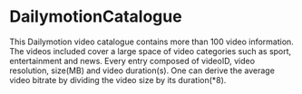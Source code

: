 # DailymotionCatalogue

This Dailymotion video catalogue contains more than 100 video information. The videos included cover a large space of video categories such as sport, entertainment and news. 
Every entry composed of videoID, video resolution, size(MB) and video duration(s). One can derive the average video bitrate by dividing the video size by its duration(*8). 
